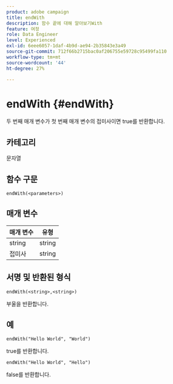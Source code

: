 ```yaml
---
product: adobe campaign
title: endWith
description: 함수 끝에 대해 알아보기With
feature: 여정
role: Data Engineer
level: Experienced
exl-id: 6eee6057-1daf-4b9d-ae94-2b35843e3a49
source-git-commit: 712f66b2715bac0af206755e59728c95499fa110
workflow-type: tm+mt
source-wordcount: '44'
ht-degree: 27%

---
```


# endWith {#endWith}

두 번째 매개 변수가 첫 번째 매개 변수의 접미사이면 true를 반환합니다.

## 카테고리

문자열

## 함수 구문

`endWith(<parameters>)`

## 매개 변수

| 매개 변수 | 유형 |
|-----------|------------------|
| string | string |
| 접미사 | string |

## 서명 및 반환된 형식

`endWith(<string>,<string>)`

부울을 반환합니다.

## 예

`endWith("Hello World", "World")`

true를 반환합니다.

`endWith("Hello World", "Hello")`

false를 반환합니다.
